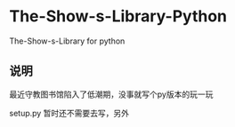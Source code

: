 # The-Show-s-Library-Python
The-Show-s-Library for python
## 说明
最近守教图书馆陷入了低潮期，没事就写个py版本的玩一玩

setup.py 暂时还不需要去写，另外 
